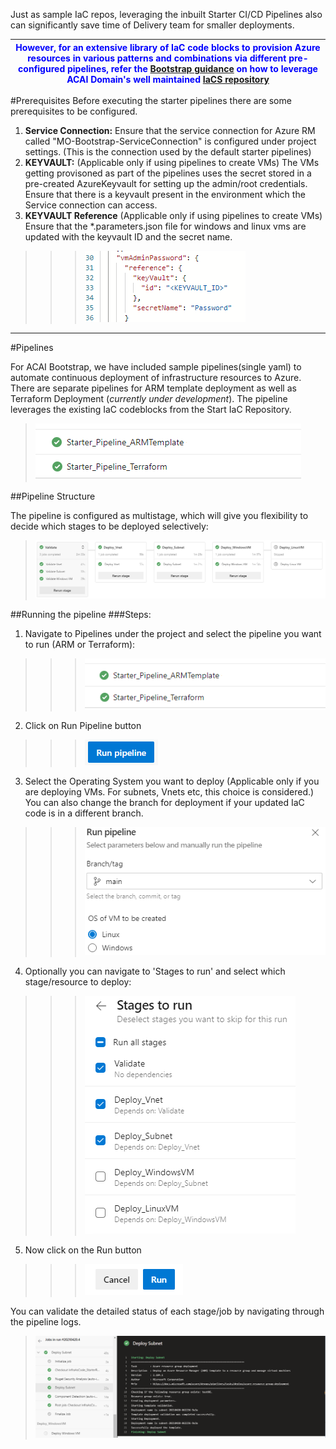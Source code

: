 
Just as sample IaC repos, leveraging the inbuilt Starter CI/CD Pipelines also can significantly save time of Delivery team for smaller deployments.

| <span style="color:blue">However, for an extensive library of IaC code blocks to provision Azure resources in various patterns and combinations via different pre-configured pipelines, refer the **[Bootstrap guidance](/Packages/ACAI/ACAI-MO/Bootstrap-Template#Complete-Set-of-IAC-code-modules-&-Pipelines)** on how to leverage ACAI Domain's well maintained [IaCS repository](https://aka.ms/IaCS)</span> |
|--|

#Prerequisites
Before executing the starter pipelines there are some prerequisites to be configured. 

1. **Service Connection:** Ensure that the service connection for Azure RM called "MO-Bootstrap-ServiceConnection" is configured under project settings. (This is the connection used by the default starter pipelines)
2. **KEYVAULT:** (Applicable only if using pipelines to  create VMs) The VMs getting provisoned as part of the pipelines uses the secret stored in a pre-created AzureKeyvault for setting up the admin/root credentials. Ensure that there is a keyvault present in the environment which the Service connection can access.
3. **KEYVAULT Reference** (Applicable only if using pipelines to  create VMs) Ensure that the *.parameters.json file for windows and linux vms are updated with the keyvault ID and the secret name. 
>>> ![image.png](/.attachments/image-608dcea4-3550-4e5c-b90c-af373c5d71c8.png)

---
#Pipelines

For ACAI Bootstrap, we have included sample pipelines(single yaml) to automate continuous deployment of infrastructure resources to Azure. There are separate pipelines for ARM template deployment as well as Terraform Deployment (_currently under development_). The pipeline leverages the existing IaC codeblocks from the Start IaC Repository.

>![image.png](/.attachments/image-44d634c6-530d-4ebe-8852-1b8b985ef45e.png)

##Pipeline Structure 

The pipeline is configured as multistage, which will give you flexibility to decide which stages to be deployed selectively:

>![image.png](/.attachments/image-9cb2f8ca-8a10-4463-82fd-8e26dfeb8c88.png)

##Running the pipeline
###Steps:

1. Navigate to Pipelines under the project and select the pipeline you want to run (ARM or Terraform):
>>>![image.png](/.attachments/image-44d634c6-530d-4ebe-8852-1b8b985ef45e.png)
2. Click on Run Pipeline button 

>>>![image.png](/.attachments/image-0e16fcdf-2305-4864-af0e-d33af69d7e14.png)
3. Select the Operating System you want to deploy (Applicable only if you are deploying VMs. For subnets, Vnets etc, this choice is considered.) You can also change the branch for deployment if your updated IaC code is in a different branch. 
>>> ![image.png](/.attachments/image-b58c1999-8830-4ca8-8426-c8dcd7ca0027.png)
4. Optionally you can navigate to 'Stages to run' and select which stage/resource to deploy:
>>> ![image.png](/.attachments/image-f47d2b63-0e9b-4631-8088-d34cdcc38cab.png)
5. Now click on the Run button
>>> ![image.png](/.attachments/image-5da15c8e-fa01-4c89-81e9-bc2bf871f1d1.png)

You can validate the detailed status of each stage/job by navigating through the pipeline logs.  
> ![image.png](/.attachments/image-d901734c-3eed-4281-80c9-921a990f0c7f.png)
